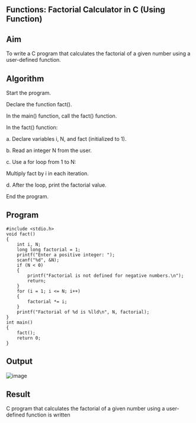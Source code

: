 ## Functions: Factorial Calculator in C (Using Function)
## Aim
To write a C program that calculates the factorial of a given number using a user-defined function.

## Algorithm
Start the program.

Declare the function fact().

In the main() function, call the fact() function.

In the fact() function:

a. Declare variables i, N, and fact (initialized to 1).

b. Read an integer N from the user.

c. Use a for loop from 1 to N:

Multiply fact by i in each iteration.

d. After the loop, print the factorial value.

End the program.

## Program
```
#include <stdio.h>
void fact() 
{
    int i, N;
    long long factorial = 1;  
    printf("Enter a positive integer: ");
    scanf("%d", &N);
    if (N < 0) 
    {
        printf("Factorial is not defined for negative numbers.\n");
        return;
    }
    for (i = 1; i <= N; i++)
    {
        factorial *= i;
    }
    printf("Factorial of %d is %lld\n", N, factorial);
}
int main() 
{
    fact(); 
    return 0; 
}
```
## Output
![image](https://github.com/user-attachments/assets/448c32dc-7b0e-4cd5-8537-d4839580e4d5)

## Result
C program that calculates the factorial of a given number using a user-defined function is written
